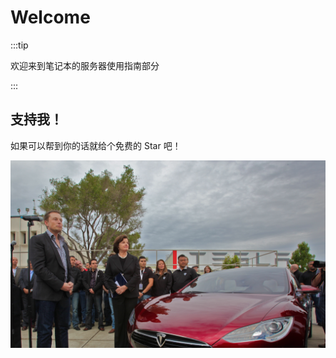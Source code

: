 # Welcome

:::tip

欢迎来到笔记本的服务器使用指南部分

:::

## 支持我！

如果可以帮到你的话就给个免费的 Star 吧！

![](../../static/img/intro.png)
